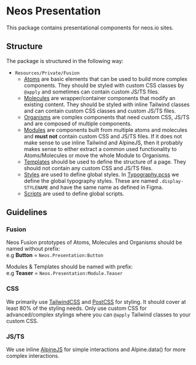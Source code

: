 # Neos Presentation

This package contains presentational components for neos.io sites.

## Structure

The package is structured in the following way:

- `Resources/Private/Fusion`
  - [Atoms](Resources/Private/Fusion/Atom) are basic elements that can be used to build more complex components. They should be styled with custom CSS classes by `@apply` and sometimes can contain custom JS/TS files.
  - [Molecules](Resources/Private/Fusion/Molecule) are wrapper/container components that modify an existing content. They should be styled with inline Tailwind classes and can contain custom CSS classes and custom JS/TS files.
  - [Organisms](Resources/Private/Fusion/Organism) are complex components that need custom CSS, JS/TS and are composed of multiple components.
  - [Modules](Resources/Private/Fusion/Module) are components built from multiple atoms and molecules and **must not** contain custom CSS and JS/TS files.
  If it does not make sense to use inline Tailwind and AlpineJS, then it probably makes sense to either extract a common used functionality to Atoms/Molecules or move the whole Module to Organisms.
  - [Templates](Resources/Private/Fusion/Template) should be used to define the structure of a page. They should not contain any custom CSS and JS/TS files.
  - [Styles](Resources/Private/Fusion/Styles) are used to define global styles. In [Typography.pcss](Resources/Private/Fusion/Styles/Typography.pcss) we define the global typography styles.
  These are named `.display-STYLENAME` and have the same name as defined in Figma. 
  - [Scripts](Resources/Private/Fusion/Scripts) are used to define global scripts.

## Guidelines

### Fusion
Neos Fusion prototypes of Atoms, Molecules and Organisms should be named without prefix:  
e.g **Button** = `Neos.Presentation:Button`

Modules & Templates should be named with prefix:  
e.g **Teaser** = `Neos.Presentation:Module.Teaser`

### CSS
We primarily use [TailwindCSS](https://tailwindcss.com/) and [PostCSS](https://postcss.org/) for styling.
It should cover at least 80% of the styling needs.
Only use custom CSS for advanced/complex stylings where you can `@apply` Tailwind classes to your custom CSS.

### JS/TS
We use inline [AlpineJS](https://alpinejs.dev/) for simple interactions and Alpine.data() for more complex interactions. 
